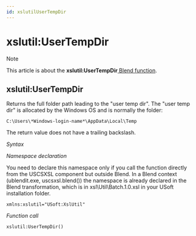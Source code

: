 ```yaml
---
id: xslutilUserTempDir
---
```


# xslutil:UserTempDir



> [!NOTE]
> This article is about the **xslutil:UserTempDir**[ Blend function](/docs/Repositories/Blend%20functions).

## **xslutil:UserTempDir**

Returns the full folder path leading to the "user temp dir". The "user temp dir" is allocated by the Windows OS and is normally the folder:

```
C:\Users\*Windows-login-name*\AppData\Local\Temp
```

The return value does not have a trailing backslash.

*Syntax*

*Namespace declaration*

You need to declare this namespace only if you call the function directly from the USCSXSL component but outside Blend. In a Blend context (ublendit.exe, uscsxsl.blend()) the namespace is already declared in the Blend transformation, which is in xsl\\Util\\Batch.1.0.xsl in your USoft installation folder.

```
xmlns:xslutil="USoft:XslUtil"
```

*Function call*

```
xslutil:UserTempDir()
```